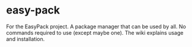 # easy-pack
For the EasyPack project. A package manager that can be used by all. No commands required to use (except maybe one). The wiki explains usage and installation.

